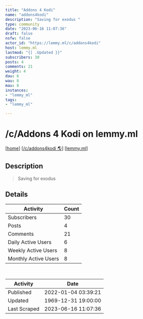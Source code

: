 ```yaml
---
title: "Addons 4 Kodi" 
name: "addons4kodi"
description: "Saving for exodus "
type: community
date: "2023-06-16 11:07:36"
draft: false
nsfw: false
actor_id: "https://lemmy.ml/c/addons4kodi"
host: lemmy.ml
lastmod: "{[ .Updated }}"
subscribers: 30
posts: 4
comments: 21
weight: 4
dau: 6
wau: 8
mau: 8
instances:
- "lemmy_ml"
tags: 
- "lemmy_ml"

---
```


# /c/Addons 4 Kodi on lemmy.ml

[[home](/)]
[[/c/addons4kodi 🌎](https://lemmy.ml/c/addons4kodi)]
[[lemmy.ml](/instances/lemmy_ml)]


## Description 

<blockquote class="description">
Saving for exodus 
</blockquote>


## Details

| Activity | Count  |
|----------------------|---|
| Subscribers          | 30 |
| Posts                | 4  |
| Comments             | 21  |
| Daily Active Users   | 6  |
| Weekly Active Users  | 8  |
| Monthly Active Users | 8  |

<br>

| Activity | Date |
|----------------------|---|
| Published            | 2022-01-04 03:39:21 |
| Updated              | 1969-12-31 19:00:00 |
| Last Scraped         | 2023-06-16 11:07:36 |
